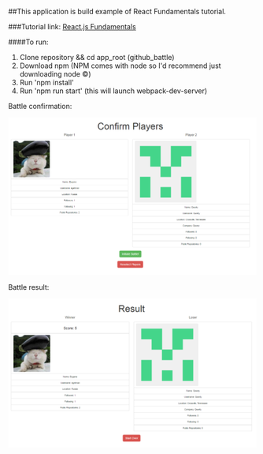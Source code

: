 ##This application is build example of React Fundamentals tutorial.

###Tutorial link: [React.js Fundamentals](http://courses.reactjsprogram.com/courses/reactjsfundamentals)

####To run:
  1. Clone repository && cd app_root (github_battle)
  2. Download npm (NPM comes with node so I'd recommend just downloading node ©)
  3. Run 'npm install'
  4. Run 'npm run start' (this will launch webpack-dev-server)

Battle confirmation:

![alt text](https://github.com/egetman/github-battle/raw/master/app/images/confirmation.png "Battle confirmation")

Battle result:

![alt text](https://github.com/egetman/github-battle/raw/master/app/images/result.png "Battle confirmation")